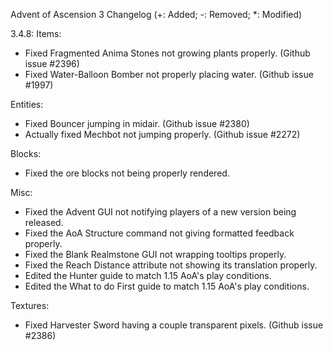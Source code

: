Advent of Ascension 3 Changelog
(+: Added; -: Removed; *: Modified)

3.4.8:
Items:
* Fixed Fragmented Anima Stones not growing plants properly. (Github issue #2396)
* Fixed Water-Balloon Bomber not properly placing water. (Github issue #1997)

Entities:
* Fixed Bouncer jumping in midair. (Github issue #2380)
* Actually fixed Mechbot not jumping properly. (Github issue #2272)

Blocks:
* Fixed the ore blocks not being properly rendered.

Misc:
* Fixed the Advent GUI not notifying players of a new version being released.
* Fixed the AoA Structure command not giving formatted feedback properly.
* Fixed the Blank Realmstone GUI not wrapping tooltips properly.
* Fixed the Reach Distance attribute not showing its translation properly.
* Edited the Hunter guide to match 1.15 AoA's play conditions.
* Edited the What to do First guide to match 1.15 AoA's play conditions.

Textures:
* Fixed Harvester Sword having a couple transparent pixels. (Github issue #2386)
